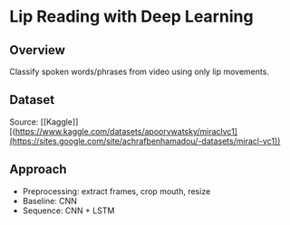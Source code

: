 # Lip Reading with Deep Learning

## Overview
Classify spoken words/phrases from video using only lip movements.

## Dataset
Source: [[Kaggle]][(https://www.kaggle.com/datasets/apoorvwatsky/miraclvc1](https://sites.google.com/site/achrafbenhamadou/-datasets/miracl-vc1))

## Approach
- Preprocessing: extract frames, crop mouth, resize
- Baseline: CNN
- Sequence: CNN + LSTM
